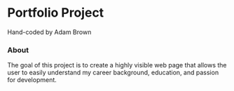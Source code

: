 # Portfolio Project
Hand-coded by Adam Brown

### About
The goal of this project is to create a highly visible web page that allows the user to easily understand my career background, education, and passion for development.
